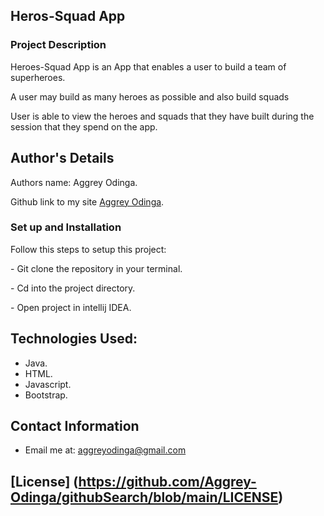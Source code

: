 ## Heros-Squad App

### Project Description

<p>Heroes-Squad App is an App that enables a user to build a team of superheroes.</p>

<p>A user may build as many heroes as possible and also build squads</p>

<p>User is able to view the heroes and squads that they have built during the session that they spend on the app.</p>

## Author's Details

<p>Authors name: Aggrey Odinga.</p>

Github link to my site [Aggrey Odinga](https://github.com/Aggrey-Odinga).

### Set up and Installation

 Follow this steps to setup this project:
<p>- Git clone the repository in your terminal.</p>

<p>- Cd into the project directory.</p>

<p>- Open project in intellij IDEA.</p>

## Technologies Used:

- Java.
- HTML.
- Javascript.
- Bootstrap.

## Contact Information

- Email me at: aggreyodinga@gmail.com

## [License] (https://github.com/Aggrey-Odinga/githubSearch/blob/main/LICENSE)






